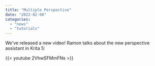 ```yaml
---
title: "Multiple Perspective"
date: "2022-02-08"
categories: 
  - "news"
  - "tutorials"
---
```


We've released a new video! Ramon talks about the new perspective assistant in Krita 5:

{{< youtube 2VhwSFMmFNs >}}
